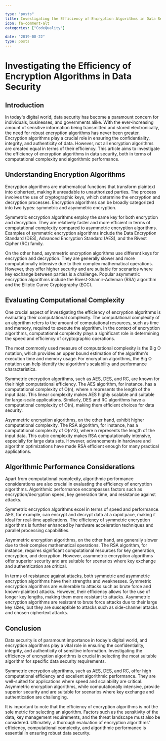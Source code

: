 ```yaml
---

type: "posts"
title: Investigating the Efficiency of Encryption Algorithms in Data Security
icon: fa-comment-alt
categories: ["CodeQuality"]

date: "2019-08-22"
type: posts
---
```





# Investigating the Efficiency of Encryption Algorithms in Data Security

## Introduction

In today's digital world, data security has become a paramount concern for individuals, businesses, and governments alike. With the ever-increasing amount of sensitive information being transmitted and stored electronically, the need for robust encryption algorithms has never been greater. Encryption algorithms play a crucial role in ensuring the confidentiality, integrity, and authenticity of data. However, not all encryption algorithms are created equal in terms of their efficiency. This article aims to investigate the efficiency of encryption algorithms in data security, both in terms of computational complexity and algorithmic performance.

## Understanding Encryption Algorithms

Encryption algorithms are mathematical functions that transform plaintext into ciphertext, making it unreadable to unauthorized parties. The process involves the use of cryptographic keys, which determine the encryption and decryption processes. Encryption algorithms can be broadly categorized into two types: symmetric and asymmetric encryption.

Symmetric encryption algorithms employ the same key for both encryption and decryption. They are relatively faster and more efficient in terms of computational complexity compared to asymmetric encryption algorithms. Examples of symmetric encryption algorithms include the Data Encryption Standard (DES), Advanced Encryption Standard (AES), and the Rivest Cipher (RC) family.

On the other hand, asymmetric encryption algorithms use different keys for encryption and decryption. They are generally slower and more computationally intensive due to their complex mathematical operations. However, they offer higher security and are suitable for scenarios where key exchange between parties is a challenge. Popular asymmetric encryption algorithms include the Rivest-Shamir-Adleman (RSA) algorithm and the Elliptic Curve Cryptography (ECC).

## Evaluating Computational Complexity

One crucial aspect of investigating the efficiency of encryption algorithms is evaluating their computational complexity. The computational complexity of an algorithm refers to the amount of computational resources, such as time and memory, required to execute the algorithm. In the context of encryption algorithms, computational complexity plays a significant role in determining the speed and efficiency of cryptographic operations.

The most commonly used measure of computational complexity is the Big O notation, which provides an upper bound estimation of the algorithm's execution time and memory usage. For encryption algorithms, the Big O notation can help identify the algorithm's scalability and performance characteristics.

Symmetric encryption algorithms, such as AES, DES, and RC, are known for their high computational efficiency. The AES algorithm, for instance, has a computational complexity of O(n), where n represents the length of the input data. This linear complexity makes AES highly scalable and suitable for large-scale applications. Similarly, DES and RC algorithms have a computational complexity of O(n), making them efficient choices for data security.

Asymmetric encryption algorithms, on the other hand, exhibit higher computational complexity. The RSA algorithm, for instance, has a computational complexity of O(n^3), where n represents the length of the input data. This cubic complexity makes RSA computationally intensive, especially for large data sets. However, advancements in hardware and algorithm optimizations have made RSA efficient enough for many practical applications.

## Algorithmic Performance Considerations

Apart from computational complexity, algorithmic performance considerations are also crucial in evaluating the efficiency of encryption algorithms. Algorithmic performance encompasses factors such as encryption/decryption speed, key generation time, and resistance against attacks.

Symmetric encryption algorithms excel in terms of speed and performance. AES, for example, can encrypt and decrypt data at a rapid pace, making it ideal for real-time applications. The efficiency of symmetric encryption algorithms is further enhanced by hardware acceleration techniques and parallel processing capabilities.

Asymmetric encryption algorithms, on the other hand, are generally slower due to their complex mathematical operations. The RSA algorithm, for instance, requires significant computational resources for key generation, encryption, and decryption. However, asymmetric encryption algorithms offer superior security and are suitable for scenarios where key exchange and authentication are critical.

In terms of resistance against attacks, both symmetric and asymmetric encryption algorithms have their strengths and weaknesses. Symmetric encryption algorithms are vulnerable to attacks such as brute force and known-plaintext attacks. However, their efficiency allows for the use of longer key lengths, making them more resistant to attacks. Asymmetric encryption algorithms are resistant to brute force attacks due to their large key sizes, but they are susceptible to attacks such as side-channel attacks and chosen ciphertext attacks.

## Conclusion

Data security is of paramount importance in today's digital world, and encryption algorithms play a vital role in ensuring the confidentiality, integrity, and authenticity of sensitive information. Investigating the efficiency of encryption algorithms is crucial in selecting the most suitable algorithm for specific data security requirements.

Symmetric encryption algorithms, such as AES, DES, and RC, offer high computational efficiency and excellent algorithmic performance. They are well-suited for applications where speed and scalability are critical. Asymmetric encryption algorithms, while computationally intensive, provide superior security and are suitable for scenarios where key exchange and authentication are challenging.

It is important to note that the efficiency of encryption algorithms is not the sole metric for selecting an algorithm. Factors such as the sensitivity of the data, key management requirements, and the threat landscape must also be considered. Ultimately, a thorough evaluation of encryption algorithms' efficiency, computational complexity, and algorithmic performance is essential in ensuring robust data security.